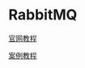 # RabbitMQ

[官网教程](https://www.rabbitmq.com/tutorials/tutorial-four-dotnet)

[案例教程](https://gitee.com/AByte-L/csharp-dev-demo/tree/master/05RabbitMQ)
